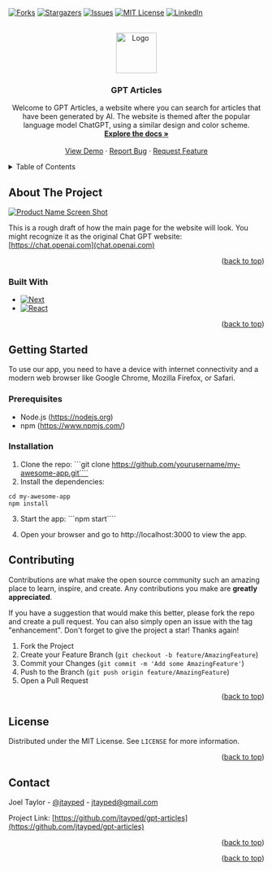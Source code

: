 <a name="readme-top"></a>

<!-- PROJECT SHIELDS -->
<!--
*** I'm using markdown "reference style" links for readability.
*** Reference links are enclosed in brackets [ ] instead of parentheses ( ).
*** See the bottom of this document for the declaration of the reference variables
*** for contributors-url, forks-url, etc. This is an optional, concise syntax you may use.
*** https://www.markdownguide.org/basic-syntax/#reference-style-links
-->

[![Forks][forks-shield]][forks-url]
[![Stargazers][stars-shield]][stars-url]
[![Issues][issues-shield]][issues-url]
[![MIT License][license-shield]][license-url]
[![LinkedIn][linkedin-shield]][linkedin-url]

<!-- PROJECT LOGO -->
<br />
<div align="center">
  <a href="https://github.com/jtayped/gpt-articles">
    <img src="images/logo.png" alt="Logo" width="80" height="80">
  </a>

<h3 align="center">GPT Articles</h3>

  <p align="center">
Welcome to GPT Articles, a website where you can search for articles that have been generated by AI. The website is themed after the popular language model ChatGPT, using a similar design and color scheme.
    <br />
    <a href="https://github.com/jtayped/gpt-articles"><strong>Explore the docs »</strong></a>
    <br />
    <br />
    <a href="https://github.com/jtayped/gpt-articles">View Demo</a>
    ·
    <a href="https://github.com/jtayped/gpt-articles/issues">Report Bug</a>
    ·
    <a href="https://github.com/jtayped/gpt-articles/issues">Request Feature</a>
  </p>
</div>

<!-- TABLE OF CONTENTS -->
<details>
  <summary>Table of Contents</summary>
  <ol>
    <li>
      <a href="#about-the-project">About The Project</a>
      <ul>
        <li><a href="#built-with">Built With</a></li>
      </ul>
    </li>
    <li>
      <a href="#getting-started">Getting Started</a>
      <ul>
        <li><a href="#prerequisites">Prerequisites</a></li>
        <li><a href="#installation">Installation</a></li>
      </ul>
    </li>
    <li><a href="#usage">Usage</a></li>
    <li><a href="#roadmap">Roadmap</a></li>
    <li><a href="#contributing">Contributing</a></li>
    <li><a href="#license">License</a></li>
    <li><a href="#contact">Contact</a></li>
    <li><a href="#acknowledgments">Acknowledgments</a></li>
  </ol>
</details>

<!-- ABOUT THE PROJECT -->

## About The Project

[![Product Name Screen Shot][product-idea]](https://example.com)

This is a rough draft of how the main page for the website will look. You might recognize it as the original Chat GPT website: [https://chat.openai.com](chat.openai.com)

<p align="right">(<a href="#readme-top">back to top</a>)</p>

### Built With

- [![Next][Next.js]][Next-url]
- [![React][React.js]][React-url]

<p align="right">(<a href="#readme-top">back to top</a>)</p>

<!-- GETTING STARTED -->

## Getting Started

To use our app, you need to have a device with internet connectivity and a modern web browser like Google Chrome, Mozilla Firefox, or Safari.

### Prerequisites

- Node.js (https://nodejs.org)
- npm (https://www.npmjs.com/)

### Installation

1. Clone the repo:
```git clone https://github.com/yourusername/my-awesome-app.git````
2. Install the dependencies:
```
cd my-awesome-app
npm install
```
3. Start the app:
```npm start````

4. Open your browser and go to http://localhost:3000 to view the app.

## Contributing

Contributions are what make the open source community such an amazing place to learn, inspire, and create. Any contributions you make are **greatly appreciated**.

If you have a suggestion that would make this better, please fork the repo and create a pull request. You can also simply open an issue with the tag "enhancement".
Don't forget to give the project a star! Thanks again!

1. Fork the Project
2. Create your Feature Branch (`git checkout -b feature/AmazingFeature`)
3. Commit your Changes (`git commit -m 'Add some AmazingFeature'`)
4. Push to the Branch (`git push origin feature/AmazingFeature`)
5. Open a Pull Request

<p align="right">(<a href="#readme-top">back to top</a>)</p>

<!-- LICENSE -->

## License

Distributed under the MIT License. See `LICENSE` for more information.

<p align="right">(<a href="#readme-top">back to top</a>)</p>

<!-- CONTACT -->

## Contact

Joel Taylor - [@jtayped](https://www.instagram.com/jtayped_/) - jtayped@gmail.com

Project Link: [https://github.com/jtayped/gpt-articles](https://github.com/jtayped/gpt-articles)

<p align="right">(<a href="#readme-top">back to top</a>)</p>

<p align="right">(<a href="#readme-top">back to top</a>)</p>

<!-- MARKDOWN LINKS & IMAGES -->
<!-- https://www.markdownguide.org/basic-syntax/#reference-style-links -->

[forks-shield]: https://img.shields.io/github/forks/jtayped/gpt-articles.svg?style=for-the-badge
[forks-url]: https://github.com/jtayped/gpt-articles/network/members
[stars-shield]: https://img.shields.io/github/stars/jtayped/gpt-articles.svg?style=for-the-badge
[stars-url]: https://github.com/jtayped/gpt-articles/stargazers
[issues-shield]: https://img.shields.io/github/issues/jtayped/gpt-articles.svg?style=for-the-badge
[issues-url]: https://github.com/jtayped/gpt-articles/issues
[license-shield]: https://img.shields.io/github/license/jtayped/gpt-articles.svg?style=for-the-badge
[license-url]: https://github.com/jtayped/gpt-articles/blob/master/LICENSE
[linkedin-shield]: https://img.shields.io/badge/-LinkedIn-black.svg?style=for-the-badge&logo=linkedin&colorB=555
[linkedin-url]: https://www.linkedin.com/in/joel-taylor-065bb8263/
[product-idea]: images/screenshot.png
[Next.js]: https://img.shields.io/badge/next.js-000000?style=for-the-badge&logo=nextdotjs&logoColor=white
[Next-url]: https://nextjs.org/
[React.js]: https://img.shields.io/badge/React-20232A?style=for-the-badge&logo=react&logoColor=61DAFB
[React-url]: https://reactjs.org/
